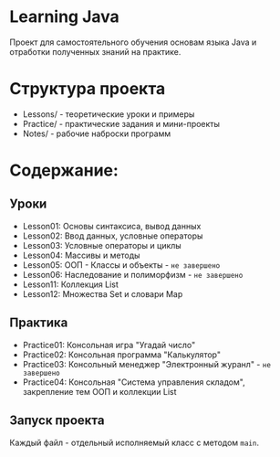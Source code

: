 # Learning Java

Проект для самостоятельного обучения основам языка Java и отработки полученных знаний на практике.

# Структура проекта

- Lessons/ - теоретические уроки и примеры
- Practice/ - практические задания и мини-проекты
- Notes/ - рабочие наброски программ

# Содержание:

## Уроки
- Lesson01: Основы синтаксиса, вывод данных
- Lesson02: Ввод данных, условные операторы
- Lesson03: Условные операторы и циклы
- Lesson04: Массивы и методы
- Lesson05: ООП - Классы и объекты - `не завершено`
- Lesson06: Наследование и полиморфизм - `не завершено`
- Lesson11: Коллекция List
- Lesson12: Множества Set и словари Map

## Практика
- Practice01: Консольная игра "Угадай число"
- Practice02: Консольная программа "Калькулятор"
- Practice03: Консольный менеджер "Электронный журанл" - `не завершено`
- Practice04: Консольная "Cистема управления складом", закрепление тем ООП и коллекции List


## Запуск проекта
Каждый файл - отдельный исполняемый класс с методом `main`.